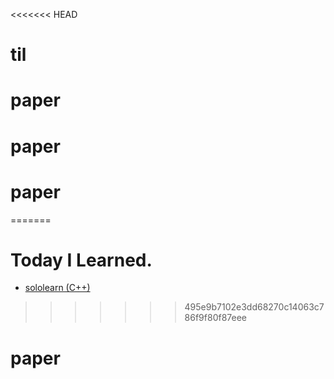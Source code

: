 <<<<<<< HEAD
# til
# paper
# paper
# paper
=======
# Today I Learned. 
* [sololearn (C++)](https://www.sololearn.com/Play/CPlusPlus#)
>>>>>>> 495e9b7102e3dd68270c14063c786f9f80f87eee
# paper
